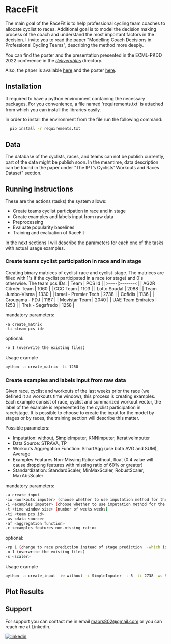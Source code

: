 
# RaceFit

The main goal of the RaceFit is to help professional cycling team coaches to allocate cyclist to races. Additional goal is to model the decision making process of the coach and understand the most important factors in the decision. I invite you to read the paper "Modelling Coach Decisions in Professional Cycling Teams", describing the method more deeply.

You can find the poster and the presentation presented in the ECML-PKDD 2022 conference in the [*deliverables*](https://github.com/MaorSagi/RaceFit/tree/master/deliverables) directory.

Also, the paper is available [here](https://dtai.cs.kuleuven.be/events/MLSA22/papers/MLSA22_paper_9312.pdf) and the poster [here](https://drive.google.com/file/d/1DBAcgUwpGI6oHocyJHQfuSA4MrQfk17D/view?usp=share_link).

## Installation
It required to have a python environment containing the necessary packages. For you convenience, a file named 'requirements.txt' is attached from which you can install the libraries easily.

In order to install the environment from the file run the following command:

```bash
  pip install -r requirements.txt
```
    
## Data

The database of the cyclists, races, and teams can not be publish currently, part of the data might be publish soon. In the meantime, data description can be found in the paper under "The IPT’s Cyclists’ Workouts and Races Dataset" section.

## Running instructions

These are the actions (tasks) the system allows:

- Create teams cyclist participation in race and in stage
- Create examples and labels input from raw data
- Preprocessing 
- Evaluate popularity baselines
- Training and evaluation of RaceFit

In the next sections I will describe the parameters for each one of the tasks with actual usage examples.


### Create teams cyclist participation in race and in stage

Creating binary matrices of cyclist-race and cyclist-stage. The matrices are filled with 1's if the cyclist participated in a race (or stage) and 0's otherwise. 
The team pcs IDs:
| Team |  PCS Id  |
|:-----|:--------:|
| AG2R Citroën Team   | 1060 | 
| CCC Team   | 1103 | 
| Lotto Soudal   | 2088 | 
| Team Jumbo-Visma   | 1330 | 
| Israel - Premier Tech   | 2738 | 
| Cofidis   | 1136 | 
| Groupama - FDJ   | 1187 | 
| Movistar Team   | 2040 | 
| UAE Team Emirates   | 1253 | 
| Trek - Segafredo   | 1258 | 
 
mandatory parameters:
```bash
-a create_matrix
-ti <team pcs id>
```

optional:
```bash
-o 1 (overwrite the existing files)
```


Usage example
```bash
python -a create_matrix -ti 1258
```

### Create examples and labels input from raw data

Given race, cyclist and workouts of the last weeks prior the race (we defined it as workouts time window), this process is creating examples. Each example consist of race, cyclist and summarized workout vector, the label of the example is represented by the cyclist participation in race/stage.
It is possible to choose to create the input for the model by stages or by races, the training section will describe this matter.

Possible parameters:
- Imputation: without, SimpleImputer, KNNImputer, IterativeImputer
- Data Source: STRAVA, TP
- Workouts Aggregation Function: SmartAgg (use both AVG and SUM), Average
- Examples Features Non-Missing Ratio: without, float (0.4 value will cause dropping features with missing ratio of 60% or greater)
- Standardization: StandardScaler, MinMaxScaler, RobustScaler, MaxAbsScaler

mandatory parameters:
```bash
-a create_input
-iw <workouts imputer> (choose whether to use imputation method for the workouts table)
-i <examples imputer> (choose whether to use imputation method for the examples)
-t <time window size> (number of weeks weeks)
-ti <team pcs id>
-ws <data source>
-af <aggregation function>
-c <examples features non-missing ratio>
```
optional:
```bash
-rp 1 (change to race prediction instead of stage prediction  -which is the default)
-o 1 (overwrite the existing files)
-s <scaler>
```

Usage example
```bash
python -a create_input -iw without -i SimpleImputer -t 5 -ti 2738 -ws STRAVA -af SmartAgg -c 0.4 -rp 1 -o 1 -s StandardScaler
```



## Plot Results


## Support

For support you can contact me in email maors802@gmail.com or you can reach me at LinkedIn.

[![linkedin](https://img.shields.io/badge/linkedin-0A66C2?style=for-the-badge&logo=linkedin&logoColor=white)](https://www.linkedin.com/in/maorsagi/)



